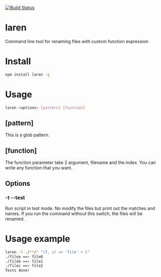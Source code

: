 [![Build Status](https://travis-ci.org/devmetal/laren.svg?branch=master)](https://travis-ci.org/devmetal/laren)

<!-- TITLE/ -->

<h1>laren</h1>

<!-- /TITLE -->

<!-- DESCRIPTION/ -->

Command line tool for renaming files with custom function expression

<!-- /DESCRIPTION -->

<h1>Install</h1>

```bash
npm install laren -g
```

<h1>Usage</h1>

```bash
laren <options> [pattern] [function]
```

<h2>[pattern]</h2>
This is a glob pattern.

<h2>[function]</h2>
The function parameter take 2 argument, filename and the index. You can write any function that you want.

<h2>Options</h2>

<h3>-t --test</h3>
Run script in test mode. No modify the files but print out the matches and names. If you run the command without this switch,
the files will be renamed.

<h1>Usage example</h1>

```bash
laren -t ./**/* "(f, i) => 'file' + i"
./filea ==> file0
./fileb ==> file1
./filec ==> file2
Tests done!
```